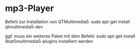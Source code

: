 # mp3-Player

Befehl zur Installation von QTMultimedia5: sudo apt-get install qtmultimedia5-dev

ggf. muss ein weiteres Paket mit dem Befehl: sudo apt-get install libqt5multimedia5-plugins
installiert werden
